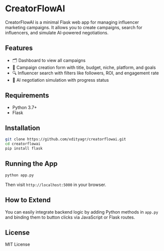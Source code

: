 
# CreatorFlowAI

CreatorFlowAI is a minimal Flask web app for managing influencer marketing campaigns. It allows you to create campaigns, search for influencers, and simulate AI-powered negotiations.

## Features

- 🗂️ Dashboard to view all campaigns
- 📝 Campaign creation form with title, budget, niche, platform, and goals
- 🔍 Influencer search with filters like followers, ROI, and engagement rate
- 🤖 AI negotiation simulation with progress status

## Requirements

- Python 3.7+
- Flask

## Installation

```bash
git clone https://github.com/xdityagr/creatorflowai.git
cd creatorflowai
pip install flask
````

## Running the App

```bash
python app.py
```

Then visit `http://localhost:5000` in your browser.

## How to Extend

You can easily integrate backend logic by adding Python methods in `app.py` and binding them to button clicks via JavaScript or Flask routes.

## License

MIT License

